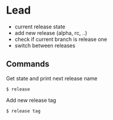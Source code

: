 # Lead

  * current release state
  * add new release (alpha, rc, ..)
  * check if current branch is release one
  * switch between releases


## Commands

Get state and print next release name

    $ release 


Add new release tag

    $ release tag
